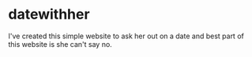 # datewithher
I've created this simple website to ask her out on a date and best part of this website is she can't say no.
